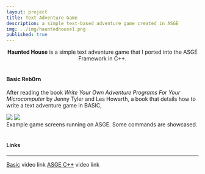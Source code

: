 ```yaml
---
layout: project
title: Text Adventure Game
description: a simple text-based adventure game created in ASGE
img: ../img/hauntedhouse1.png 
published: true
---
```


<center><b>Haunted House</b> is a simple text adventure game that I ported into the ASGE Framework in C++.</center><br/>

#### Basic Reb0rn
After reading the book *Write Your Own Adventure Programs For Your Microcomputer* by Jenny Tyler and Les Howarth, a book that details how to write a text adventure game in BASIC, 

<!--<div class="img_row">
	<img class="col two" src="{{ site.baseurl }}/img/hauntedhouse2.png" alt="" title="example image"/>
	<img class="col one" src="{{ site.baseurl }}/img/hauntedhouse3.png" alt="" title="example image"/>
</div> -->

<div class="owl-carousel owl-theme">
<a href="{{ site.baseurl }}/img/hauntedhouse2.png" target="_blank"><img src="{{ site.baseurl }}/hauntedhouse2.png" /></a>
<a href="{{ site.baseurl }}/img/hauntedhouse3.png" target="_blank"><img src="{{ site.baseurl }}/hauntedhouse3.png" /></a>
</div>

<div class="col three caption">
	Example game screens running on ASGE. Some commands are showcased.
</div>

<br/>

#### Links
----
[Basic][basic] video link
[ASGE C++][asge] video link

[basic]: https://youtu.be/jXiFaC1iiFc
[asge]: https://youtu.be/Yx_OTFgdrpw

